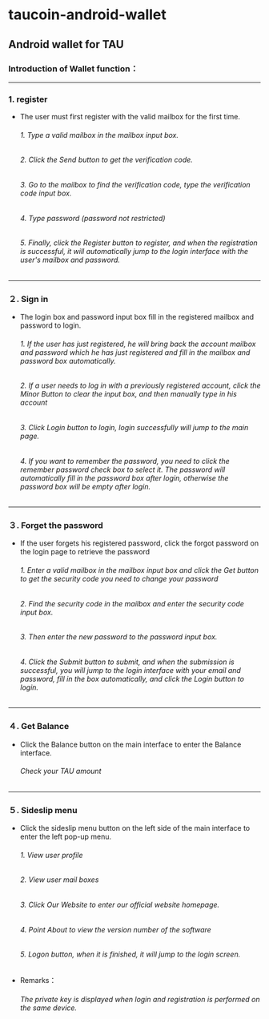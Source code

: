 # taucoin-android-wallet
## Android wallet for TAU


### Introduction of Wallet function：
------------

### **1. register**
- The user must first register with the valid mailbox for the first time.
     ###### 1. Type a valid mailbox in the mailbox input box.
     ###### 2.  Click the Send button to get the verification code.
     ###### 3. Go to the mailbox to find the verification code, type the verification code input box.
     ###### 4. Type password (password not restricted)
     ###### 5. Finally, click the Register button to register, and when the registration is successful, it will automatically jump to the login interface with the user's mailbox and password.

------------
### **２. Sign in** 
- The login box and password input box fill in the registered mailbox and password to login.
     ###### 1. If the user has just registered, he will bring back the account mailbox and password which he has just registered and fill in the mailbox and password box automatically.
     ###### 2. If a user needs to log in with a previously registered account, click the Minor Button to clear the input box, and then manually type in his account
     ###### 3. Click Login button to login, login successfully will jump to the main page.
     ###### 4. If you want to remember the password, you need to click the remember password check box to select it. The password will automatically fill in the password box after login, otherwise the password box will be empty after login.
 
------------


### **３. Forget the password**
- If the user forgets his registered password, click the forgot password on the login page to retrieve the password
    ###### 1. Enter a valid mailbox in the mailbox input box and click the Get button to get the security code you need to change your password
    ###### 2. Find the security code in the mailbox and enter the security code input box.
    ###### 3. Then enter the new password to the password input box.
    ###### 4. Click the Submit button to submit, and when the submission is successful, you will jump to the login interface with your email and password, fill in the box automatically, and click the Login button to login.

------------


### **４. Get Balance** 
- Click the Balance button on the main interface to enter the Balance interface.
   ######  Check your TAU amount
 
------------

 ### **５. Sideslip menu**
 - Click the sideslip menu button on the left side of the main interface to enter the left pop-up menu.
    ######  1. View user profile
    ###### 2. View user mail boxes
    ###### 3. Click Our Website to enter our official website homepage.
    ###### 4. Point About to view the version number of the software
    ###### 5. Logon button, when it is finished, it will jump to the login screen.


- Remarks：
    ###### The private key is displayed when login and registration is performed on the same device.


